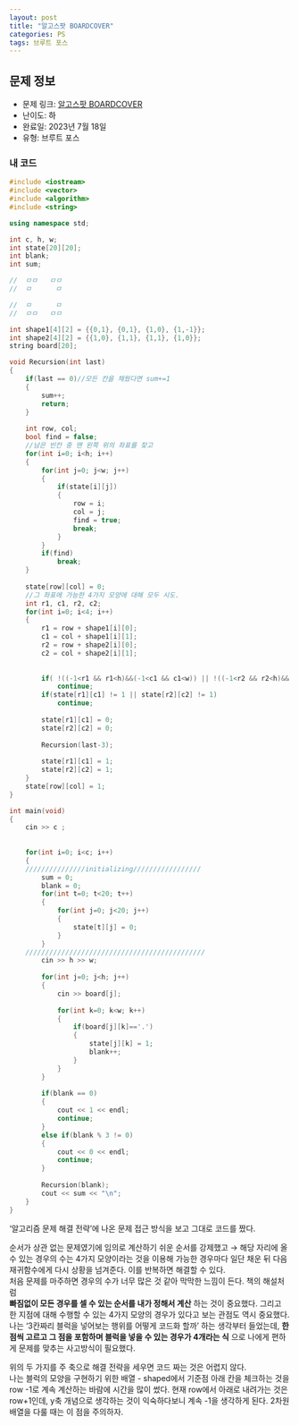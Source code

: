 ```yaml
---
layout: post
title: "알고스팟 BOARDCOVER"
categories: PS
tags: 브루트 포스
---
```


## 문제 정보
- 문제 링크: [알고스팟 BOARDCOVER](https://www.algospot.com/judge/problem/read/BOARDCOVER)
- 난이도: <span style="color:#000000">하</span>
- 완료일: 2023년 7월 18일
- 유형: 브루트 포스

### 내 코드

```C++
#include <iostream>
#include <vector>
#include <algorithm>
#include <string>

using namespace std;

int c, h, w;
int state[20][20];
int blank;
int sum;

//	ㅁㅁ   ㅁㅁ
// 	ㅁ      ㅁ

//  ㅁ	   ㅁ
//	ㅁㅁ   ㅁㅁ

int shape1[4][2] = {{0,1}, {0,1}, {1,0}, {1,-1}};
int shape2[4][2] = {{1,0}, {1,1}, {1,1}, {1,0}};
string board[20];

void Recursion(int last)
{
	if(last == 0)//모든 칸을 채웠다면 sum+=1
	{
		sum++;
		return;
	}
	
	int row, col;
	bool find = false;
	//남은 빈칸 중 맨 왼쪽 위의 좌표를 찾고
	for(int i=0; i<h; i++)
	{
		for(int j=0; j<w; j++)
		{
			if(state[i][j])
			{
				row = i; 
				col = j;
				find = true;
				break;
			}
		}
		if(find)
			break;
	}
	
	state[row][col] = 0;
	//그 좌표에 가능한 4가지 모양에 대해 모두 시도.
	int r1, c1, r2, c2;
	for(int i=0; i<4; i++)
	{
		r1 = row + shape1[i][0];
		c1 = col + shape1[i][1];
		r2 = row + shape2[i][0];
		c2 = col + shape2[i][1];
		
		
		if( !((-1<r1 && r1<h)&&(-1<c1 && c1<w)) || !((-1<r2 && r2<h)&&(-1<c2 && c2<w)))
			continue;
		if(state[r1][c1] != 1 || state[r2][c2] != 1)
			continue;
		
		state[r1][c1] = 0;
		state[r2][c2] = 0;
		
		Recursion(last-3);
		
		state[r1][c1] = 1;
		state[r2][c2] = 1;
	}
	state[row][col] = 1;
}

int main(void)
{
	cin >> c ;
	
	
	for(int i=0; i<c; i++)
	{
	///////////////initializing/////////////////	
		sum = 0;
		blank = 0;
		for(int t=0; t<20; t++)
		{
			for(int j=0; j<20; j++)
			{
				state[t][j] = 0;
			}
		}
	/////////////////////////////////////////////
		cin >> h >> w;
		
		for(int j=0; j<h; j++)
		{
			cin >> board[j];
			
			for(int k=0; k<w; k++)
			{
				if(board[j][k]=='.')
				{
					state[j][k] = 1;
					blank++;
				}
			}
		}
		
		if(blank == 0)
		{
			cout << 1 << endl;
			continue;
		}
		else if(blank % 3 != 0)
		{
			cout << 0 << endl;
			continue;
		}
		
		Recursion(blank);
		cout << sum << "\n";
	}
}
```

‘알고리즘 문제 해결 전략’에 나온 문제 접근 방식을 보고 그대로 코드를 짰다.

순서가 상관 없는 문제였기에 임의로 계산하기 쉬운 순서를 강제했고 → 해당 자리에 올 수 있는 경우의 수는 4가지 모양이라는 것을 이용해 가능한 경우마다 일단 채운 뒤 다음 재귀함수에게 다시 상황을 넘겨준다. 이를 반복하면 해결할 수 있다.  
처음 문제를 마주하면 경우의 수가 너무 많은 것 같아 막막한 느낌이 든다. 책의 해설처럼   
**빠짐없이 모든 경우를 셀 수 있는 순서를 내가 정해서 계산** 하는 것이 중요했다. 그리고 한 지점에 대해 수행할 수 있는 4가지 모양의 경우가 있다고 보는 관점도 역시 중요했다. 나는 ‘3칸짜리 블럭을 넣어보는 행위를 어떻게 코드화 할까’ 하는 생각부터 들었는데, **한 점씩 고르고 그 점을 포함하며 블럭을 넣을 수 있는 경우가 4개라는 식** 으로 나에게 편하게 문제를 맞추는 사고방식이 필요했다.

위의 두 가지를 주 축으로 해결 전략을 세우면 코드 짜는 것은 어렵지 않다.  
나는 블럭의 모양을 구현하기 위한 배열 - shaped에서 기준점 아래 칸을 체크하는 것을 row -1로 계속 계산하는 바람에 시간을 많이 썼다. 현재 row에서 아래로 내려가는 것은 row+1인데, y축 개념으로 생각하는 것이 익숙하다보니 계속 -1을 생각하게 된다. 2차원 배열을 다룰 때는 이 점을 주의하자.  

